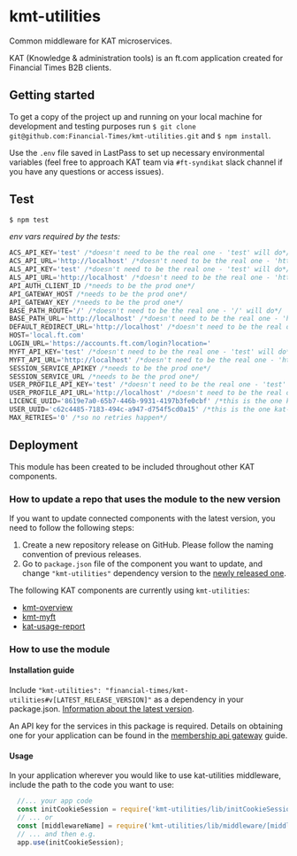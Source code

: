 # kmt-utilities
Common middleware for KAT microservices.

KAT (Knowledge & administration tools) is an ft.com application created for Financial Times B2B clients.

## Getting started
To get a copy of the project up and running on your local machine for development and testing purposes run `$ git clone git@github.com:Financial-Times/kmt-utilities.git` and `$ npm install`.

Use the `.env` file saved in LastPass to set up necessary environmental variables (feel free to approach KAT team via `#ft-syndikat` slack channel if you have any questions or access issues).

## Test

```sh
$ npm test
```
_env vars required by the tests:_
```javascript
ACS_API_KEY='test' /*doesn't need to be the real one - 'test' will do*/
ACS_API_URL='http://localhost' /*doesn't need to be the real one - 'http://localhost' will do*/
ALS_API_KEY='test' /*doesn't need to be the real one - 'test' will do*/
ALS_API_URL='http://localhost' /*doesn't need to be the real one - 'http://localhost' will do*/
API_AUTH_CLIENT_ID /*needs to be the prod one*/
API_GATEWAY_HOST /*needs to be the prod one*/
API_GATEWAY_KEY /*needs to be the prod one*/
BASE_PATH_ROUTE='/' /*doesn't need to be the real one - '/' will do*/
BASE_PATH_URL='http://localhost' /*doesn't need to be the real one - 'http://localhost' will do*/
DEFAULT_REDIRECT_URL='http://localhost' /*doesn't need to be the real one - 'http://localhost' will do*/
HOST='local.ft.com'
LOGIN_URL='https://accounts.ft.com/login?location='
MYFT_API_KEY='test' /*doesn't need to be the real one - 'test' will do*/
MYFT_API_URL='http://localhost' /*doesn't need to be the real one - 'http://localhost' will do*/
SESSION_SERVICE_APIKEY /*needs to be the prod one*/
SESSION_SERVICE_URL /*needs to be the prod one*/
USER_PROFILE_API_KEY='test' /*doesn't need to be the real one - 'test' will do*/
USER_PROFILE_API_URL='http://localhost' /*doesn't need to be the real one - 'http://localhost' will do*/
LICENCE_UUID='8619e7a0-65b7-446b-9931-4197b3fe0cbf' /*this is the one kat-client-proxies fixtures use*/
USER_UUID='c62c4485-7183-494c-a947-d754f5cd0a15' /*this is the one kat-client-proxies fixtures use*/
MAX_RETRIES='0' /*so no retries happen*/
```

## Deployment
This module has been created to be included throughout other KAT components.

### How to update a repo that uses the module to the new version
If you want to update connected components with the latest version, you need to follow the following steps:
1. Create a new repository release on GitHub. Please follow the naming convention of previous releases.
2. Go to `package.json` file of the component you want to update, and change `"kmt-utilities"` dependency version to the [newly released one](https://github.com/Financial-Times/kmt-utilities/releases).

The following KAT components are currently using `kmt-utilities`:
 - [kmt-overview](https://github.com/Financial-Times/kmt-overview)
 - [kmt-myft](https://github.com/Financial-Times/kmt-myft)
 - [kat-usage-report](https://github.com/Financial-Times/kat-usage-report)

### How to use the module

#### Installation guide

Include `"kmt-utilities": "financial-times/kmt-utilities#v[LATEST_RELEASE_VERSION]"` as a dependency in your package.json. [Information about the latest version](https://github.com/Financial-Times/kmt-utilities/releases).

An API key for the services in this package is required. Details on obtaining one for your application can be found in the [membership api gateway](https://developer.ft.com/docs/membership_platform_api/) guide.

#### Usage

In your application wherever you would like to use kat-utilities middleware, include the path to the code you want to use:

```js
  //... your app code
  const initCookieSession = require('kmt-utilities/lib/initCookieSession');
  // ... or
  const [middlewareName] = require('kmt-utilities/lib/middleware/[middlewareName]');
  // ... and then e.g.
  app.use(initCookieSession);
```
